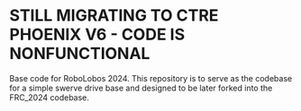 # STILL MIGRATING TO CTRE PHOENIX V6 - CODE IS NONFUNCTIONAL
Base code for RoboLobos 2024. This repository is to serve as the codebase for a simple swerve drive base and designed to be later forked into the FRC_2024 codebase.
